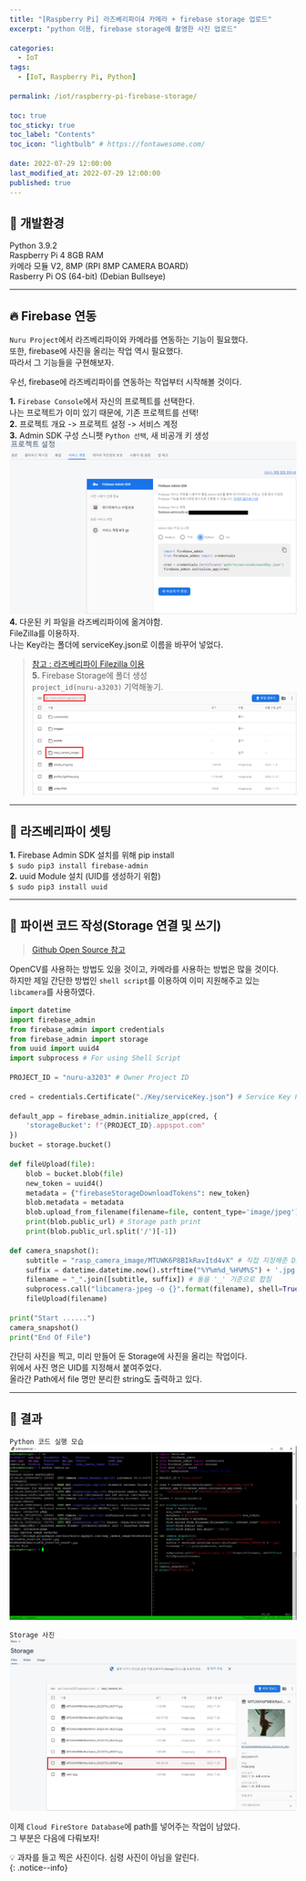 ```yaml
---
title: "[Raspberry Pi] 라즈베리파이4 카메라 + firebase storage 업로드"  
excerpt: "python 이용, firebase storage에 촬영한 사진 업로드"

categories:
  - IoT
tags:
  - [IoT, Raspberry Pi, Python]

permalink: /iot/raspberry-pi-firebase-storage/

toc: true
toc_sticky: true
toc_label: "Contents"
toc_icon: "lightbulb" # https://fontawesome.com/
 
date: 2022-07-29 12:00:00
last_modified_at: 2022-07-29 12:00:00
published: true
---
```


## 🔧 개발환경

Python 3.9.2  
Raspberry Pi 4 8GB RAM  
카메라 모듈 V2, 8MP (RPI 8MP CAMERA BOARD)  
Rasberry Pi OS (64-bit) (Debian Bullseye)  

---

## 🔥 Firebase 연동

`Nuru Project`에서 라즈베리파이와 카메라를 연동하는 기능이 필요했다.  
또한, firebase에 사진을 올리는 작업 역시 필요했다.  
따라서 그 기능들을 구현해보자.  

우선, firebase에 라즈베리파이를 연동하는 작업부터 시작해볼 것이다.  

**1.** `Firebase Console`에서 자신의 프로젝트를 선택한다.  
나는 프로젝트가 이미 있기 때문에, 기존 프로젝트를 선택!  
**2.** 프로젝트 개요 -> 프로젝트 설정 -> 서비스 계정  
**3.** Admin SDK 구성 스니펫 `Python 선택`, 새 비공개 키 생성  
![setting1](/assets/images/post_img/iot/raspberry-pi-firebase-storage/setting1.png)  
**4.** 다운된 키 파일을 라즈베리파이에 옮겨야함.  
FileZilla를 이용하자.  
나는 Key라는 폴더에 serviceKey.json로 이름을 바꾸어 넣었다.  
> [참고 : 라즈베리파이 Filezilla 이용](https://kdjun97.github.io/iot/raspberry-pi-filezilla/)  
**5.** Firebase Storage에 폴더 생성  
`project_id(nuru-a3203)` 기억해놓기.  
![project_id](/assets/images/post_img/iot/raspberry-pi-firebase-storage/project_id.png)  

---  

## 🍓 라즈베리파이 셋팅

**1.** Firebase Admin SDK 설치를 위해 pip install  
`$ sudo pip3 install firebase-admin`  
**2.** uuid Module 설치 (UID를 생성하기 위함)  
`$ sudo pip3 install uuid`  

---  

## 🐍 파이썬 코드 작성(Storage 연결 및 쓰기)  

> [Github Open Source 참고](https://github.com/reasley-com/lecuture-iot-computing/blob/main/Series3_Camera(FireStorage)/Storage_camera.py)  

OpenCV를 사용하는 방법도 있을 것이고, 카메라를 사용하는 방법은 많을 것이다.  
하지만 제일 간단한 방법인 `shell script`를 이용하여 이미 지원해주고 있는 `libcamera`를 사용하였다.  

```python
import datetime
import firebase_admin
from firebase_admin import credentials
from firebase_admin import storage
from uuid import uuid4
import subprocess # For using Shell Script

PROJECT_ID = "nuru-a3203" # Owner Project ID

cred = credentials.Certificate("./Key/serviceKey.json") # Service Key Path

default_app = firebase_admin.initialize_app(cred, {
    'storageBucket': f"{PROJECT_ID}.appspot.com"
})
bucket = storage.bucket()

def fileUpload(file):
    blob = bucket.blob(file)
    new_token = uuid4()
    metadata = {"firebaseStorageDownloadTokens": new_token}
    blob.metadata = metadata
    blob.upload_from_filename(filename=file, content_type='image/jpeg')
    print(blob.public_url) # Storage path print
    print(blob.public_url.split('/')[-1])

def camera_snapshot():
    subtitle = "rasp_camera_image/MTUWK6P8BIkRavItd4vX" # 직접 지정해준 Directory/UID
    suffix = datetime.datetime.now().strftime("%Y%m%d_%H%M%S") + '.jpg' # 현재시간
    filename = "_".join([subtitle, suffix]) # 둘을 '_' 기준으로 합침
    subprocess.call("libcamera-jpeg -o {}".format(filename), shell=True) # Shell Script 실행 (libcamera 이용)
    fileUpload(filename)

print("Start ......")
camera_snapshot()
print("End Of File")
```

간단히 사진을 찍고, 미리 만들어 둔 Storage에 사진을 올리는 작업이다.  
위에서 사진 명은 UID를 지정해서 붙여주었다.  
올라간 Path에서 file 명만 분리한 string도 출력하고 있다.  

---

## 📸 결과

`Python 코드 실행 모습`  
![ok](/assets/images/post_img/iot/raspberry-pi-firebase-storage/ok.JPG)  

`Storage 사진`  
![picture](/assets/images/post_img/iot/raspberry-pi-firebase-storage/picture.JPG)  

이제 `Cloud FireStore Database`에 path를 넣어주는 작업이 남았다.  
그 부분은 다음에 다뤄보자!  

💡 과자를 들고 찍은 사진이다. 심령 사진이 아님을 알린다.  
{: .notice--info}   